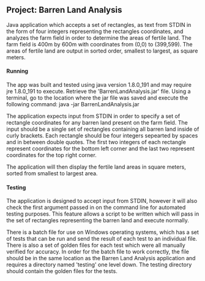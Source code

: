 ## Project: Barren Land Analysis

Java application which accepts a set of rectangles, as text from STDIN in the form of four integers representing the rectangles coordinates, and analyzes the farm field in order to determine the areas of fertile land.  The farm field is 400m by 600m with coordinates from (0,0) to (399,599).  The areas of fertile land are output in sorted order, smallest to largest, as square meters.

#### Running

The app was built and tested using java version 1.8.0_191 and may require jre 1.8.0_191 to execute.  Retrieve the 'BarrenLandAnalysis.jar' file.  Using a terminal, go to the location where the jar file was saved and execute the following command: 
	java -jar BarrenLandAnalysis.jar

The application expects input from STDIN in order to specify a set of rectangle coordinates for any barren land present on the farm field.  The input should be a single set of rectangles containing all barren land inside of curly brackets.  Each rectangle should be four integers sepearted by spaces and in between double quotes.  The first two integers of each rectangle represent coordinates for the bottom left corner and the last two represent coordinates for the top right corner.

The application will then display the fertile land areas in square meters, sorted from smallest to largest area.

#### Testing

The application is designed to accept input from STDIN, however it will also check the first argument passed in on the command line for automated testing purposes.  This feature allows a script to be written which will pass in the set of rectangles representing the barren land and execute normally.

There is a batch file for use on Windows operating systems, which has a set of tests that can be run and send the result of each test to an individual file.  There is also a set of golden files for each test which were all manually verified for accuracy.  In order for the batch file to work correctly, the file should be in the same location as the Barren Land Analysis application and requires a directory named 'testing' one level down.  The testing directory should contain the golden files for the tests.

